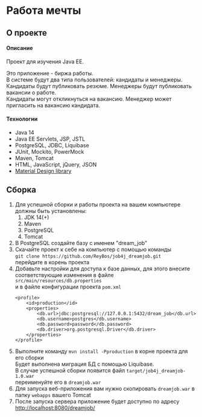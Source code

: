 # Работа мечты

<h2><a name="about">О проекте</a>&nbsp;&nbsp;<a href="#menu"></a></h2>
<h4><a name="description">Описание</a>&nbsp;&nbsp;<a href="#menu"></a></h4>
<p>
    Проект для изучения Java EE.
</p>
<p>
    Это приложение - биржа работы.<br>
    В системе будут два типа пользователей: кандидаты и менеджеры. Кандидаты будут публиковать резюме. Менеджеры будут публиковать вакансии о работе.<br>
    Кандидаты могут откликнуться на вакансию. Менеджер может пригласить на вакансию кандидата.
</p>
<h4><a name="technologies">Технологии</a>&nbsp;&nbsp;<a href="#menu"></a></h4>
<ul>
    <li>Java 14</li>
    <li>Java EE Servlets, JSP, JSTL</li>
    <li>PostgreSQL, JDBC, Liquibase</li>
    <li>JUnit, Mockito, PowerMock</li>
    <li>Maven, Tomcat</li>
    <li>HTML, JavaScript, jQuery, JSON</li>
    <li><a href="https://materializecss.com">Material Design library</a></li>
</ul>

<h2><a name="build">Сборка</a>&nbsp;&nbsp;<a href="#menu"></a></h2>
<ol>
    <li>
        Для успешной сборки и работы проекта на вашем компьютере должны быть установлены:
        <ol>
            <li>JDK 14(+)</li>
            <li>Maven</li>
            <li>PostgreSQL</li>
            <li>Tomcat</li>
        </ol>
    </li>
    <li>
        В PostgreSQL создайте базу с именем "dream_job"
    </li>
    <li>
        Скачайте проект к себе на компьютер с помощью команды<br>
        <code>git clone https://github.com/ReyBos/job4j_dreamjob.git</code><br>
        перейдите в корень проекта
    </li>
    <li>
        Добавьте настройки для доступа к базе данных, для этого внесите соответствующие изменения в файле 
        <code>src/main/resources/db.properties</code><br>
        и в файле конфигурации проекта <code>pom.xml</code>
    
``` 
<profile>   
    <id>production</id>
    <properties>
        <db.url>jdbc:postgresql://127.0.0.1:5432/dream_job</db.url>
        <db.username>postgres</db.username>
        <db.password>password</db.password>
        <db.driver>org.postgresql.Driver</db.driver>
    </properties>
</profile>
```
</li>
    <li>
        Выполните команду <code>mvn install -Pproduction</code> в корне проекта для его сборки<br>
        Будет выполнена миграция БД с помощью Liquibase.<br>
        В случае успешной сборки появится файл <code>target/job4j_dreamjob-1.0.war</code><br>
        переименуйте его в <code>dreamjob.war</code>
    </li>
    <li>
        Для запуска веб-приложения вам нужно скопировать <code>dreamjob.war</code> в папку <code>webapps</code> вашего Tomcat
    </li>
    <li>
        После запуска сервера приложение будет доступно по адресу<br>
        <a href="http://localhost:8080/dreamjob/">http://localhost:8080/dreamjob/</a>
    </li>
</ol>

